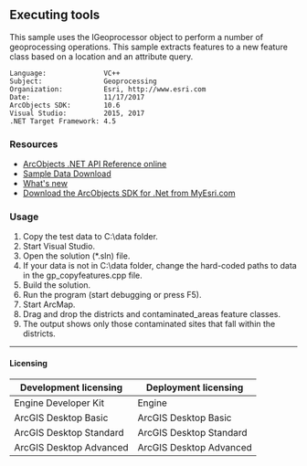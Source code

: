 ## Executing tools

  <div xmlns="http://www.w3.org/1999/xhtml">This sample uses the IGeoprocessor object to perform a number of geoprocessing operations. This sample extracts features to a new feature class based on a location and an attribute query. </div>  


<!-- TODO: Fill this section below with metadata about this sample-->
```
Language:              VC++
Subject:               Geoprocessing
Organization:          Esri, http://www.esri.com
Date:                  11/17/2017
ArcObjects SDK:        10.6
Visual Studio:         2015, 2017
.NET Target Framework: 4.5
```

### Resources

* [ArcObjects .NET API Reference online](http://desktop.arcgis.com/en/arcobjects/latest/net/webframe.htm)  
* [Sample Data Download](../../releases)  
* [What's new](http://desktop.arcgis.com/en/arcobjects/latest/net/webframe.htm#05247c04-bfd9-4e36-ae09-bc6e833c3b14.htm)  
* [Download the ArcObjects SDK for .Net from MyEsri.com](https://my.esri.com/)  

### Usage
1. Copy the test data to C:\data folder.  
1. Start Visual Studio.  
1. Open the solution (*.sln) file.  
1. If your data is not in C:\data folder, change the hard-coded paths to data in the gp_copyfeatures.cpp file.  
1. Build the solution.  
1. Run the program (start debugging or press F5).  
1. Start ArcMap.  
1. Drag and drop the districts and contaminated_areas feature classes.  
1. The output shows only those contaminated sites that fall within the districts.  









---------------------------------

#### Licensing  
| Development licensing | Deployment licensing | 
| ------------- | ------------- | 
| Engine Developer Kit | Engine |  
| ArcGIS Desktop Basic | ArcGIS Desktop Basic |  
| ArcGIS Desktop Standard | ArcGIS Desktop Standard |  
| ArcGIS Desktop Advanced | ArcGIS Desktop Advanced |  


